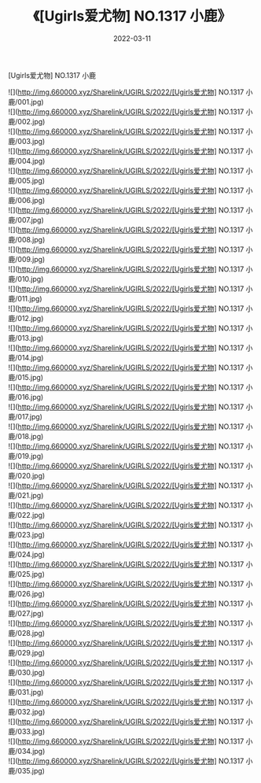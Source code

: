 ﻿---
layout: post
title:  《[Ugirls爱尤物] NO.1317 小鹿》
date:   2022-03-11
img: http://img.660000.xyz/Sharelink/UGIRLS/2022/[Ugirls爱尤物] NO.1317 小鹿/000.jpg
categories: [美女, 清纯, 唯美]
---

[Ugirls爱尤物] NO.1317 小鹿

 ![](http://img.660000.xyz/Sharelink/UGIRLS/2022/[Ugirls爱尤物] NO.1317 小鹿/001.jpg) <br>![](http://img.660000.xyz/Sharelink/UGIRLS/2022/[Ugirls爱尤物] NO.1317 小鹿/002.jpg) <br>![](http://img.660000.xyz/Sharelink/UGIRLS/2022/[Ugirls爱尤物] NO.1317 小鹿/003.jpg) <br>![](http://img.660000.xyz/Sharelink/UGIRLS/2022/[Ugirls爱尤物] NO.1317 小鹿/004.jpg) <br>![](http://img.660000.xyz/Sharelink/UGIRLS/2022/[Ugirls爱尤物] NO.1317 小鹿/005.jpg) <br>![](http://img.660000.xyz/Sharelink/UGIRLS/2022/[Ugirls爱尤物] NO.1317 小鹿/006.jpg) <br>![](http://img.660000.xyz/Sharelink/UGIRLS/2022/[Ugirls爱尤物] NO.1317 小鹿/007.jpg) <br>![](http://img.660000.xyz/Sharelink/UGIRLS/2022/[Ugirls爱尤物] NO.1317 小鹿/008.jpg) <br>![](http://img.660000.xyz/Sharelink/UGIRLS/2022/[Ugirls爱尤物] NO.1317 小鹿/009.jpg) <br>![](http://img.660000.xyz/Sharelink/UGIRLS/2022/[Ugirls爱尤物] NO.1317 小鹿/010.jpg) <br>![](http://img.660000.xyz/Sharelink/UGIRLS/2022/[Ugirls爱尤物] NO.1317 小鹿/011.jpg) <br>![](http://img.660000.xyz/Sharelink/UGIRLS/2022/[Ugirls爱尤物] NO.1317 小鹿/012.jpg) <br>![](http://img.660000.xyz/Sharelink/UGIRLS/2022/[Ugirls爱尤物] NO.1317 小鹿/013.jpg) <br>![](http://img.660000.xyz/Sharelink/UGIRLS/2022/[Ugirls爱尤物] NO.1317 小鹿/014.jpg) <br>![](http://img.660000.xyz/Sharelink/UGIRLS/2022/[Ugirls爱尤物] NO.1317 小鹿/015.jpg) <br>![](http://img.660000.xyz/Sharelink/UGIRLS/2022/[Ugirls爱尤物] NO.1317 小鹿/016.jpg) <br>![](http://img.660000.xyz/Sharelink/UGIRLS/2022/[Ugirls爱尤物] NO.1317 小鹿/017.jpg) <br>![](http://img.660000.xyz/Sharelink/UGIRLS/2022/[Ugirls爱尤物] NO.1317 小鹿/018.jpg) <br>![](http://img.660000.xyz/Sharelink/UGIRLS/2022/[Ugirls爱尤物] NO.1317 小鹿/019.jpg) <br>![](http://img.660000.xyz/Sharelink/UGIRLS/2022/[Ugirls爱尤物] NO.1317 小鹿/020.jpg) <br>![](http://img.660000.xyz/Sharelink/UGIRLS/2022/[Ugirls爱尤物] NO.1317 小鹿/021.jpg) <br>![](http://img.660000.xyz/Sharelink/UGIRLS/2022/[Ugirls爱尤物] NO.1317 小鹿/022.jpg) <br>![](http://img.660000.xyz/Sharelink/UGIRLS/2022/[Ugirls爱尤物] NO.1317 小鹿/023.jpg) <br>![](http://img.660000.xyz/Sharelink/UGIRLS/2022/[Ugirls爱尤物] NO.1317 小鹿/024.jpg) <br>![](http://img.660000.xyz/Sharelink/UGIRLS/2022/[Ugirls爱尤物] NO.1317 小鹿/025.jpg) <br>![](http://img.660000.xyz/Sharelink/UGIRLS/2022/[Ugirls爱尤物] NO.1317 小鹿/026.jpg) <br>![](http://img.660000.xyz/Sharelink/UGIRLS/2022/[Ugirls爱尤物] NO.1317 小鹿/027.jpg) <br>![](http://img.660000.xyz/Sharelink/UGIRLS/2022/[Ugirls爱尤物] NO.1317 小鹿/028.jpg) <br>![](http://img.660000.xyz/Sharelink/UGIRLS/2022/[Ugirls爱尤物] NO.1317 小鹿/029.jpg) <br>![](http://img.660000.xyz/Sharelink/UGIRLS/2022/[Ugirls爱尤物] NO.1317 小鹿/030.jpg) <br>![](http://img.660000.xyz/Sharelink/UGIRLS/2022/[Ugirls爱尤物] NO.1317 小鹿/031.jpg) <br>![](http://img.660000.xyz/Sharelink/UGIRLS/2022/[Ugirls爱尤物] NO.1317 小鹿/032.jpg) <br>![](http://img.660000.xyz/Sharelink/UGIRLS/2022/[Ugirls爱尤物] NO.1317 小鹿/033.jpg) <br>![](http://img.660000.xyz/Sharelink/UGIRLS/2022/[Ugirls爱尤物] NO.1317 小鹿/034.jpg) <br>![](http://img.660000.xyz/Sharelink/UGIRLS/2022/[Ugirls爱尤物] NO.1317 小鹿/035.jpg) <br>